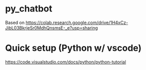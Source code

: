# py_chatbot
Based on https://colab.research.google.com/drive/1H4xCz-JibL03BkrjeSr0MdhQnsmsE-_e?usp=sharing

# Quick setup (Python w/ vscode)
https://code.visualstudio.com/docs/python/python-tutorial

